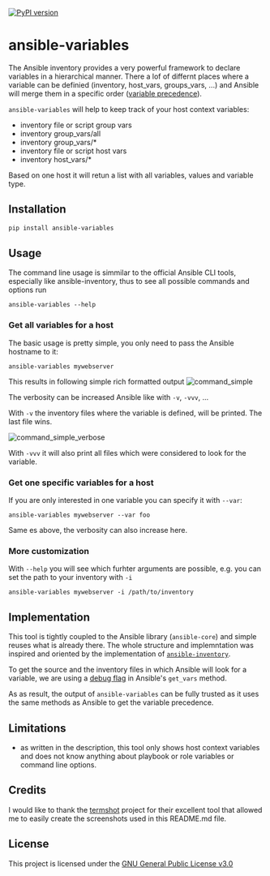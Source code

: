 [![PyPI version](https://badge.fury.io/py/ansible-variables.svg)](https://badge.fury.io/py/ansible-variables)

# ansible-variables

The Ansible inventory provides a very powerful framework to declare variables in a hierarchical manner.
There a lof of differnt places where a variable can be definied (inventory, host_vars, groups_vars, ...) and Ansible will merge them in a specific order ([variable precedence](https://docs.ansible.com/ansible/latest/playbook_guide/playbooks_variables.html#understanding-variable-precedence)).

`ansible-variables` will help to keep track of your host context variables:

* inventory file or script group vars
* inventory group_vars/all
* inventory group_vars/*
* inventory file or script host vars
* inventory host_vars/*

Based on one host it will retun a list with all variables, values and variable type.

## Installation

```bash
pip install ansible-variables
```

## Usage

The command line usage is simmilar to the official Ansible CLI tools, especially like ansible-inventory, thus to see all possible commands and options run

```plain
ansible-variables --help
```

### Get all variables for a host

The basic usage is pretty simple, you only need to pass the Ansible hostname to it:

```plain
ansible-variables mywebserver
```

This results in following simple rich formatted output
![command_simple](https://github.com/hille721/ansible-variables/raw/main/docs/img/command_simple.png)

The verbosity can be increased Ansible like with `-v`, `-vvv`, ...

With `-v` the inventory files where the variable is defined, will be printed. The last file wins.

![command_simple_verbose](https://github.com/hille721/ansible-variables/raw/main/docs/img/command_simple_verbose.png)

With `-vvv` it will also print all files which were considered to look for the variable.

### Get one specific variables for a host

If you are only interested in one variable you can specify it with `--var`:

```plain
ansible-variables mywebserver --var foo
```

Same es above, the verbosity can also increase here.

### More customization

With `--help` you will see which furhter arguments are possible, e.g. you can set the path to your inventory with `-i`

```plain
ansible-variables mywebserver -i /path/to/inventory
```

## Implementation

This tool is tightly coupled to the Ansible library (`ansible-core`) and simple reuses what is already there.
The whole structure and implemntation was inspired and oriented by the implementation of [`ansible-inventory`](https://github.com/ansible/ansible/blob/devel/lib/ansible/cli/inventory.py).

To get the source and the inventory files in which Ansible will look for a variable, we are using a [debug flag](https://github.com/ansible/ansible/blob/devel/lib/ansible/vars/manager.py#L187) in Ansible's `get_vars` method.

As as result, the output of `ansible-variables` can be fully trusted as it uses the same methods as Ansible to get the variable precedence.

## Limitations

* as written in the description, this tool only shows host context variables and does not know anything about playbook or role variables or command line options.

## Credits

I would like to thank the [termshot](https://github.com/homeport/termshot) project for their excellent tool that allowed me to easily create the screenshots used in this README.md file.

## License

This project is licensed under the [GNU General Public License v3.0](https://github.com/hille721/ansible-variables/blob/main/LICENSE)
